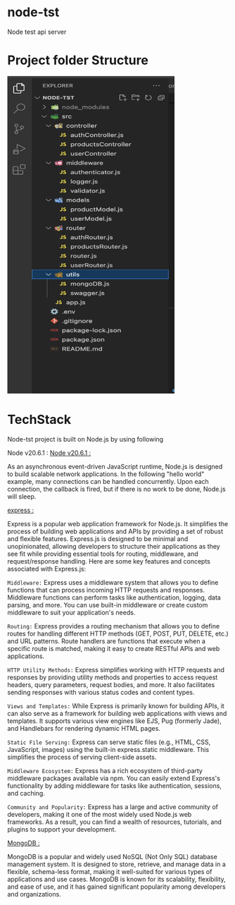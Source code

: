 # node-tst
Node test api server 

# Project folder Structure
<img src="docs/folder_struct.png" width="380" height="720" />


# TechStack
Node-tst project is built on Node.js by using following 

Node v20.6.1 : 
[Node v20.6.1 :](https://nodejs.dev/en/about/)

As an asynchronous event-driven JavaScript runtime, Node.js is designed to build scalable network applications. In the following "hello world" example, many connections can be handled concurrently. Upon each connection, the callback is fired, but if there is no work to be done, Node.js will sleep. 

[express :](https://www.npmjs.com/package/express?activeTab=readme)

Express is a popular web application framework for Node.js. It simplifies the process of building web applications and APIs by providing a set of robust and flexible features. Express.js is designed to be minimal and unopinionated, allowing developers to structure their applications as they see fit while providing essential tools for routing, middleware, and request/response handling.
Here are some key features and concepts associated with Express.js:

`Middleware:` Express uses a middleware system that allows you to define functions that can process incoming HTTP requests and responses. Middleware functions can perform tasks like authentication, logging, data parsing, and more. You can use built-in middleware or create custom middleware to suit your application's needs.

`Routing:` Express provides a routing mechanism that allows you to define routes for handling different HTTP methods (GET, POST, PUT, DELETE, etc.) and URL patterns. Route handlers are functions that execute when a specific route is matched, making it easy to create RESTful APIs and web applications.

`HTTP Utility Methods:` Express simplifies working with HTTP requests and responses by providing utility methods and properties to access request headers, query parameters, request bodies, and more. It also facilitates sending responses with various status codes and content types.

`Views and Templates:` While Express is primarily known for building APIs, it can also serve as a framework for building web applications with views and templates. It supports various view engines like EJS, Pug (formerly Jade), and Handlebars for rendering dynamic HTML pages.

`Static File Serving:` Express can serve static files (e.g., HTML, CSS, JavaScript, images) using the built-in express.static middleware. This simplifies the process of serving client-side assets.

`Middleware Ecosystem:` Express has a rich ecosystem of third-party middleware packages available via npm. You can easily extend Express's functionality by adding middleware for tasks like authentication, sessions, and caching.

`Community and Popularity:` Express has a large and active community of developers, making it one of the most widely used Node.js web frameworks. As a result, you can find a wealth of resources, tutorials, and plugins to support your development.

[MongoDB :](https://www.mongodb.com/)

MongoDB is a popular and widely used NoSQL (Not Only SQL) database management system. It is designed to store, retrieve, and manage data in a flexible, schema-less format, making it well-suited for various types of applications and use cases. MongoDB is known for its scalability, flexibility, and ease of use, and it has gained significant popularity among developers and organizations.